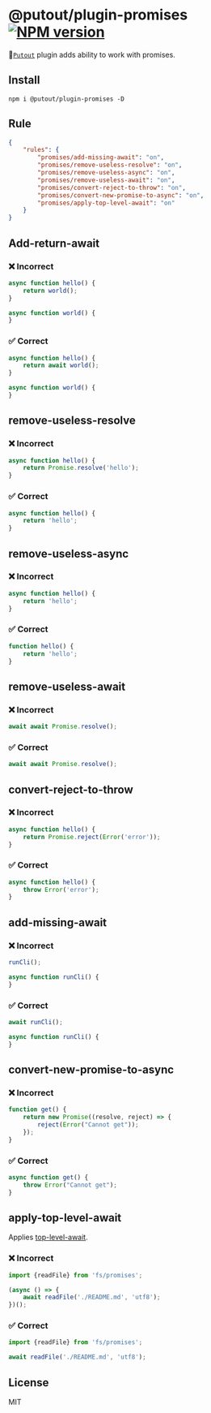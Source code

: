 # @putout/plugin-promises [![NPM version][NPMIMGURL]][NPMURL]

[NPMIMGURL]: https://img.shields.io/npm/v/@putout/plugin-promises.svg?style=flat&longCache=true
[NPMURL]: https://npmjs.org/package/@putout/plugin-promises"npm"

🐊[`Putout`](https://github.com/coderaiser/putout) plugin adds ability to work with promises.

## Install

```
npm i @putout/plugin-promises -D
```

## Rule

```json
{
    "rules": {
        "promises/add-missing-await": "on",
        "promises/remove-useless-resolve": "on",
        "promises/remove-useless-async": "on",
        "promises/remove-useless-await": "on",
        "promises/convert-reject-to-throw": "on",
        "promises/convert-new-promise-to-async": "on",
        "promises/apply-top-level-await": "on"
    }
}
```

## Add-return-await

### ❌ Incorrect

```js
async function hello() {
    return world();
}

async function world() {
}
```

### ✅ Correct

```js
async function hello() {
    return await world();
}

async function world() {
}
```

## remove-useless-resolve

### ❌ Incorrect

```js
async function hello() {
    return Promise.resolve('hello');
}
```

### ✅ Correct

```js
async function hello() {
    return 'hello';
}
```

## remove-useless-async

### ❌ Incorrect

```js
async function hello() {
    return 'hello';
}
```

### ✅ Correct

```js
function hello() {
    return 'hello';
}
```

## remove-useless-await

### ❌ Incorrect

```js
await await Promise.resolve();
```

### ✅ Correct

```js
await await Promise.resolve();
```

## convert-reject-to-throw

### ❌ Incorrect

```js
async function hello() {
    return Promise.reject(Error('error'));
}
```

### ✅ Correct

```js
async function hello() {
    throw Error('error');
}
```

## add-missing-await

### ❌ Incorrect

```js
runCli();

async function runCli() {
}
```

### ✅ Correct

```js
await runCli();

async function runCli() {
}
```

## convert-new-promise-to-async

### ❌ Incorrect

```js
function get() {
    return new Promise((resolve, reject) => {
        reject(Error("Cannot get"));
    });
}
```

### ✅ Correct

```js
async function get() {
    throw Error("Cannot get");
}
```

## apply-top-level-await

Applies [top-level-await](https://v8.dev/features/top-level-await).

### ❌ Incorrect

```js
import {readFile} from 'fs/promises';

(async () => {
    await readFile('./README.md', 'utf8');
})();
```

### ✅ Correct

```js
import {readFile} from 'fs/promises';

await readFile('./README.md', 'utf8');
```

## License

MIT
